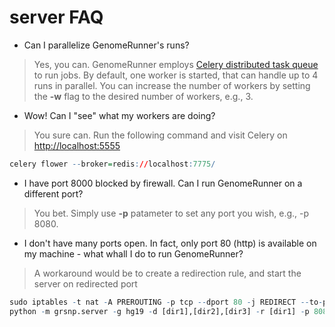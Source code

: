 


server FAQ
========================================================

* Can I parallelize GenomeRunner's runs?

> Yes, you can. GenomeRunner employs [Celery distributed task queue](https://github.com/mher/flower) to run jobs. By default, one worker is started, that can handle up to 4 runs in parallel. You can increase the number of workers by setting the **-w** flag to the desired number of workers, e.g., 3.

* Wow! Can I "see" what my workers are doing?

> You sure can. Run the following command and visit Celery on [http://localhost:5555](http://localhost:5555)

```r
celery flower --broker=redis://localhost:7775/
```


* I have port 8000 blocked by firewall. Can I run GenomeRunner on a different port?

> You bet. Simply use **-p** patameter to set any port you wish, e.g., -p 8080.

* I don't have many ports open. In fact, only port 80 (http) is available on my machine - what whall I do to run GenomeRunner?

> A workaround would be to create a redirection rule, and start the server on redirected port

```r
sudo iptables -t nat -A PREROUTING -p tcp --dport 80 -j REDIRECT --to-ports 8080
python -m grsnp.server -g hg19 -d [dir1],[dir2],[dir3] -r [dir1] -p 8080
```


